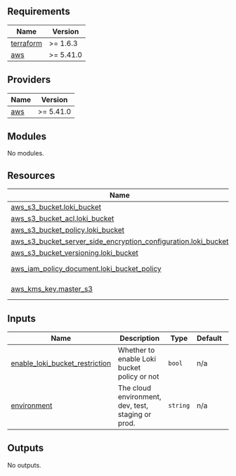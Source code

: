## Requirements

| Name | Version |
|------|---------|
| <a name="requirement_terraform"></a> [terraform](#requirement\_terraform) | >= 1.6.3 |
| <a name="requirement_aws"></a> [aws](#requirement\_aws) | >= 5.41.0 |

## Providers

| Name | Version |
|------|---------|
| <a name="provider_aws"></a> [aws](#provider\_aws) | >= 5.41.0 |

## Modules

No modules.

## Resources

| Name | Type |
|------|------|
| [aws_s3_bucket.loki_bucket](https://registry.terraform.io/providers/hashicorp/aws/latest/docs/resources/s3_bucket) | resource |
| [aws_s3_bucket_acl.loki_bucket](https://registry.terraform.io/providers/hashicorp/aws/latest/docs/resources/s3_bucket_acl) | resource |
| [aws_s3_bucket_policy.loki_bucket](https://registry.terraform.io/providers/hashicorp/aws/latest/docs/resources/s3_bucket_policy) | resource |
| [aws_s3_bucket_server_side_encryption_configuration.loki_bucket](https://registry.terraform.io/providers/hashicorp/aws/latest/docs/resources/s3_bucket_server_side_encryption_configuration) | resource |
| [aws_s3_bucket_versioning.loki_bucket](https://registry.terraform.io/providers/hashicorp/aws/latest/docs/resources/s3_bucket_versioning) | resource |
| [aws_iam_policy_document.loki_bucket_policy](https://registry.terraform.io/providers/hashicorp/aws/latest/docs/data-sources/iam_policy_document) | data source |
| [aws_kms_key.master_s3](https://registry.terraform.io/providers/hashicorp/aws/latest/docs/data-sources/kms_key) | data source |

## Inputs

| Name | Description | Type | Default | Required |
|------|-------------|------|---------|:--------:|
| <a name="input_enable_loki_bucket_restriction"></a> [enable\_loki\_bucket\_restriction](#input\_enable\_loki\_bucket\_restriction) | Whether to enable Loki bucket policy or not | `bool` | n/a | yes |
| <a name="input_environment"></a> [environment](#input\_environment) | The cloud environment, dev, test, staging or prod. | `string` | n/a | yes |

## Outputs

No outputs.
